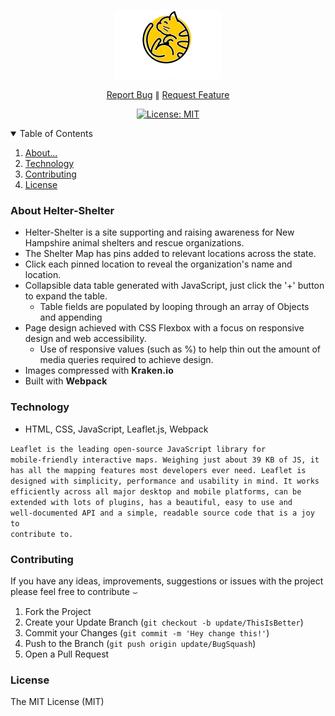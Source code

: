 <p align="center"> <img src="media/icons/readmeLogo.png" /> </p>

<p align="center">
  <a href="https://github.com/soundwanders/helter-shelter/issues">Report Bug</a>
  &#8741;
  <a href="https://github.com/soundwanders/helter-shelter/issues">Request Feature</a>

<div align="center"> 

[![License: MIT](https://img.shields.io/badge/License-MIT-yellow.svg)](https://opensource.org/licenses/MIT)

</div>

</p>

<!-- TABLE OF CONTENTS -->
<details open="open">
  <summary>Table of Contents</summary>
  <ol>
    <li><a href="#about">About...</a></li>
    <li><a href="#technology">Technology</a></li>
    <li><a href="#contributing">Contributing</a></li>
    <li><a href="#license">License</a></li>
  </ol>
</details>

### About Helter-Shelter

- Helter-Shelter is a site supporting and raising awareness for New Hampshire animal shelters and rescue organizations.
- The Shelter Map has pins added to relevant locations across the state.
- Click each pinned location to reveal the organization's name and location.
- Collapsible data table generated with JavaScript, just click the '+' button to expand the table.
  - Table fields are populated by looping through an array of Objects and appending
- Page design achieved with CSS Flexbox with a focus on responsive design and web accessibility.
  - Use of responsive values (such as %) to help thin out the amount of media queries required to achieve design.
- Images compressed with <a href="https://kraken.io/web-interface" style="text-decoration: none; font-weight: bold; letter-spacing: 0.25px;" title="Link redirects to https://kraken.io">Kraken.io</a>
- Built with <a href="https://webpack.js.org/guides/getting-started/" style="text-decoration: none; font-weight: bold; letter-spacing: 0.25px;" title="Link redirects to https://webpack.js.org">Webpack</a>

### Technology
- HTML, CSS, JavaScript, Leaflet.js, Webpack

<code>Leaflet is the leading open-source JavaScript library for mobile-friendly interactive maps. 
Weighing just about 39 KB of JS, it has all the mapping features most developers ever need. 
Leaflet is designed with simplicity, performance and usability in mind. It works efficiently across 
all major desktop and mobile platforms, can be extended with lots of plugins, has a beautiful, easy to 
use and well-documented API and a simple, readable source code that is a joy to contribute to.</code>
<br/>

### Contributing
If you have any ideas, improvements, suggestions or issues with the project please feel free to contribute &smile;

1. Fork the Project
2. Create your Update Branch (`git checkout -b update/ThisIsBetter`)
3. Commit your Changes (`git commit -m 'Hey change this!'`)
4. Push to the Branch (`git push origin update/BugSquash`)
5. Open a Pull Request

### License
<a href="https://mit-license.org/" rel="noopener noreferral" style="text-decoration: none;">The MIT License (MIT)</a>
